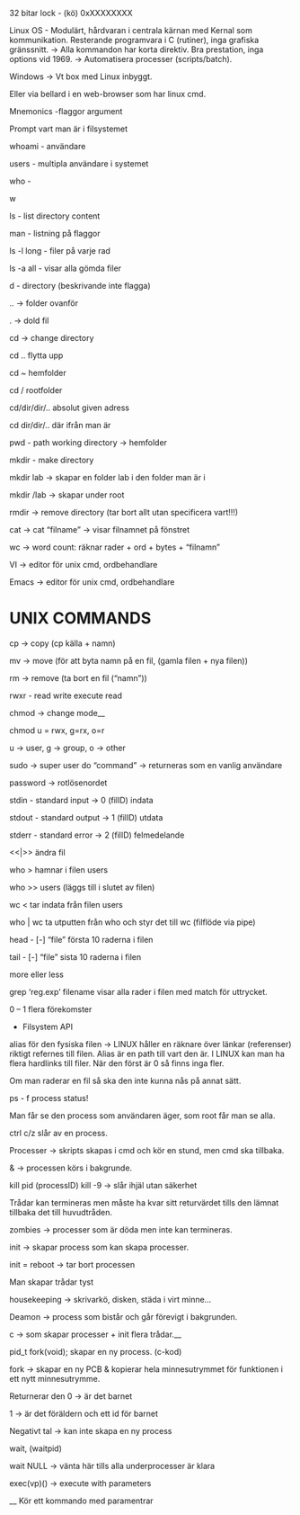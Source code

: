 32 bitar lock - (kö) 0xXXXXXXXX

Linux OS - Modulärt, hårdvaran i centrala kärnan med Kernal som kommunikation. Resterande programvara i C (rutiner), inga grafiska gränssnitt. → Alla kommandon har korta direktiv. Bra prestation, inga options vid 1969. → Automatisera processer (scripts/batch).

Windows → Vt box med Linux inbyggt.

Eller via bellard i en web-browser som har linux cmd.

Mnemonics -flaggor argument

Prompt vart man är i filsystemet

whoami - användare

users - multipla användare i systemet

who - 

w

ls - list directory content

man - listning på flaggor

ls -l long - filer på varje rad

ls -a all - visar alla gömda filer

d - directory (beskrivande inte flagga)

.. → folder ovanför

. → dold fil

cd → change directory

cd .. flytta upp

cd ~ hemfolder

cd / rootfolder

cd/dir/dir/.. absolut given adress

cd dir/dir/.. där ifrån man är

pwd - path working directory → hemfolder

mkdir - make directory

mkdir lab  → skapar en folder lab i den folder man är i

mkdir /lab → skapar under root

rmdir → remove directory (tar bort allt utan specificera vart!!!)

cat → cat “filname” → visar filnamnet på fönstret

wc → word count: räknar rader + ord + bytes + “filnamn” 

VI → editor för unix cmd, ordbehandlare

Emacs → editor för unix cmd, ordbehandlare

# UNIX COMMANDS

cp → copy (cp källa + namn)

mv → move (för att byta namn på en fil, (gamla filen + nya filen))

rm → remove (ta bort en fil (“namn”))

rwxr - read write execute read

chmod → change mode__

chmod u = rwx, g=rx, o=r

u → user, g → group, o → other

sudo → super user do “command” → returneras som en vanlig användare

password → rotlösenordet

stdin - standard input → 0 (filID) indata

stdout - standard output → 1 (filID) utdata

stderr - standard error → 2 (filID) felmedelande

<<|>> ändra fil

who > hamnar i filen users

who >> users (läggs till i slutet av filen)

wc < tar indata från filen users

who | wc ta utputten från who och styr det till wc (filflöde via pipe)

head - [-<lines>] “file” första 10 raderna i filen
  
tail - [-<lines>] “file” sista 10 raderna i filen
  
more eller less
  
grep ‘reg.exp’ filename visar alla rader i filen med match för uttrycket.
  
0 – 1 flera förekomster

- Filsystem API 
 
alias för den fysiska filen → LINUX håller en räknare över länkar (referenser) riktigt refernes till filen. Alias är en path till vart den är. I LINUX kan man ha flera hardlinks till filer. När den först är 0 så finns inga fler.
  
Om man raderar en fil så ska den inte kunna nås på annat sätt.
  
ps - f process status!
  
Man får se den process som användaren äger, som root får man se alla.
  
ctrl c/z slår av en process.
  
Processer → skripts skapas i cmd och kör en stund, men cmd ska tillbaka.
  
& → processen körs i bakgrunde.
  
kill pid (processID) kill -9 → slår ihjäl utan säkerhet
  
Trådar kan termineras men måste ha kvar sitt returvärdet tills den lämnat tillbaka det till huvudtråden. 
  
zombies → processer som är döda men inte kan termineras.
  
init → skapar process som kan skapa processer.
  
init = reboot → tar bort processen
  
Man skapar trådar tyst
  
housekeeping → skrivarkö, disken, städa i virt minne…
  
Deamon → process som bistår och går förevigt i bakgrunden.
  
c → som skapar processer + init flera trådar.__
  
pid_t fork(void); skapar en ny process. (c-kod)
  
fork → skapar en ny PCB & kopierar hela minnesutrymmet för funktionen i ett nytt minnesutrymme. 
  
Returnerar den 0 → är det barnet
  
1 → är det föräldern och ett id för barnet
  
Negativt tal → kan inte skapa en ny process
  
wait, (waitpid)
  
wait NULL → vänta här tills alla underprocesser är klara
  
exec(vp)() → execute with parameters
  
__ Kör ett kommando med paramentrar
